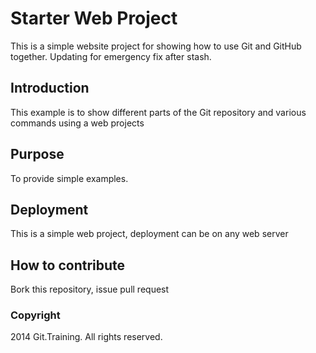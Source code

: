 # Starter Web Project

This is a simple website project for showing how to use Git and GitHub together.
Updating for emergency fix after stash.

## Introduction

This example is to show different parts of the Git repository and various commands using a web projects

## Purpose

To provide simple examples.

## Deployment

This is a simple web project, deployment can be on any web server

## How to contribute

Bork this repository, issue pull request

### Copyright

2014 Git.Training. All rights reserved.